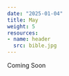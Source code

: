 ```yaml
---
date: "2025-01-04"
title: May
weight: 5
resources:
- name: header
  src: bible.jpg
---
```


Coming Soon
